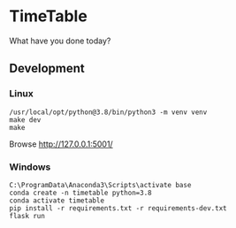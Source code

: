 # TimeTable

What have you done today?

## Development

### Linux

```
/usr/local/opt/python@3.8/bin/python3 -m venv venv
make dev
make
```

Browse http://127.0.0.1:5001/

### Windows

```
C:\ProgramData\Anaconda3\Scripts\activate base
conda create -n timetable python=3.8
conda activate timetable
pip install -r requirements.txt -r requirements-dev.txt
flask run
```
